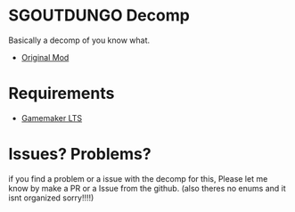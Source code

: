 # SGOUTDUNGO Decomp
Basically a decomp of you know what.
- [Original Mod](https://matthemattern.itch.io/sgout-dungo-the-game-2005)<br/>
# Requirements
- [Gamemaker LTS](https://gamemaker.io/en/download/windows/lts/GameMaker.exe)<br/>
# Issues? Problems?
if you find a problem or a issue with the decomp for this,
Please let me know by make a PR or a Issue from the github.
(also theres no enums and it isnt organized sorry!!!!)